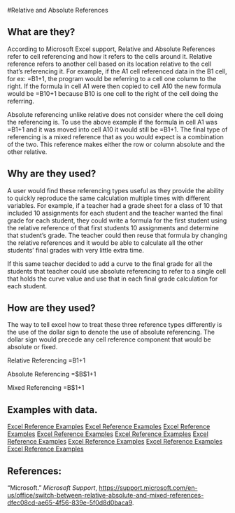 #Relative and Absolute References

## **What are they?**

<p>
According to Microsoft Excel support, Relative and Absolute References refer to cell referencing and how it refers to the cells around it. Relative reference refers to another cell based on its location relative to the cell that’s referencing it. For example, if the A1 cell referenced data in the B1 cell, for ex: =B1+1, the program would be referring to a cell one column to the right. If the formula in cell A1 were then copied to cell A10 the new formula would be =B10+1 because B10 is one cell to the right of the cell doing the referring.
  </p>
  <p>
	Absolute referencing unlike relative does not consider where the cell doing the referencing is. To use the above example if the formula in cell A1 was =B1+1 and it was moved into cell A10 it would still be =B1+1. The final type of referencing is a mixed reference that as you would expect is a combination of the two. This reference makes either the row or column absolute and the other relative. 
 </p>
  
## **Why are they used?**

<p>
	A user would find these referencing types useful as they provide the ability to quickly reproduce the same calculation multiple times with different variables. For example, if a teacher had a grade sheet for a class of 10 that included 10 assignments for each student and the teacher wanted the final grade for each student, they could write a formula for the first student using the relative reference of that first students 10 assignments and determine that student’s grade. The teacher could then reuse that formula by changing the relative references and it would be able to calculate all the other students’ final grades with very little extra time. 
</p>
<p>
	If this same teacher decided to add a curve to the final grade for all the students that teacher could use absolute referencing to refer to a single cell that holds the curve value and use that in each final grade calculation for each student.
</p>
	
	
## **How are they used?**

<p>
	The way to tell excel how to treat these three reference types differently is the use of the dollar sign to denote the use of absolute referencing. The dollar sign would precede any cell reference component that would be absolute or fixed.  
</p>
<p>
	Relative Referencing		=B1+1
</p>
<p>
	Absolute Referencing		=$B$1+1
</p>
<p>
	Mixed Referencing		=B$1+1
</p>
	
## **Examples with data.**   


[Excel Reference Examples](https://github.com/ngchampion/AdvancedDataScience/blob/2a450675b77cbccf50895f7473e7a23e96b261a1/Reference%20Examples.xlsx)
[Excel Reference Examples](./Reference%20Examples.xlsx)
[Excel Reference Examples](./Reference_Examples.xlsx)
[Excel Reference Examples](/AdvancedDataScience/Reference%20Examples.xlsx)
[Excel Reference Examples](https://ngchampion.github.io/AdvancedDataScience//Reference_Examples.xlsx)
[Excel Reference Examples](/Reference%20Examples.xlsx)
[Excel Reference Examples](/Reference_Examples.xlsx)
[Excel Reference Examples](./Reference%20Examples)
[Excel Reference Examples](./Reference_Examples)
	

	
## **References:**

“Microsoft.” _Microsoft Support_, https://support.microsoft.com/en-us/office/switch-between-relative-absolute-and-mixed-references-dfec08cd-ae65-4f56-839e-5f0d8d0baca9. 
	

